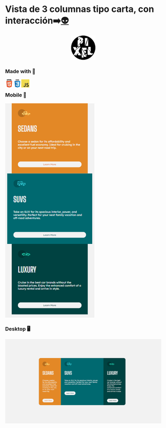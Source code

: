# Vista de 3 columnas tipo carta, con interacción:arrow_right:[:alien:][git]

[<div align="center"><img src="./images/pixel.png" width="80px"></div>][yt]

### Made with 🔨

<a href="https://devdocs.io/html/" target="_blank">
<img align="left" alt="HTML5" width="26px" src="https://raw.githubusercontent.com/github/explore/80688e429a7d4ef2fca1e82350fe8e3517d3494d/topics/html/html.png" />
<a/>
  
<a href="https://devdocs.io/css/" target="_blank">
<img align="left" alt="CSS" width="26px" src="https://raw.githubusercontent.com/github/explore/80688e429a7d4ef2fca1e82350fe8e3517d3494d/topics/css/css.png" />
<a/>

<a href="https://devdocs.io/javascript/" target="_blank">
<img align="left" alt="javascript" width="26px" src="https://raw.githubusercontent.com/github/explore/80688e429a7d4ef2fca1e82350fe8e3517d3494d/topics/javascript/javascript.png" />
<a/>

<br>

### Mobile 📱

<img src="./design/mobile.png">

### Desktop 🖥️

<img src="./design/desktop.png">

[git]: https://github.com/Pixe-L
[yt]: https://www.youtube.com/c/TUTOSPIXEL/join
